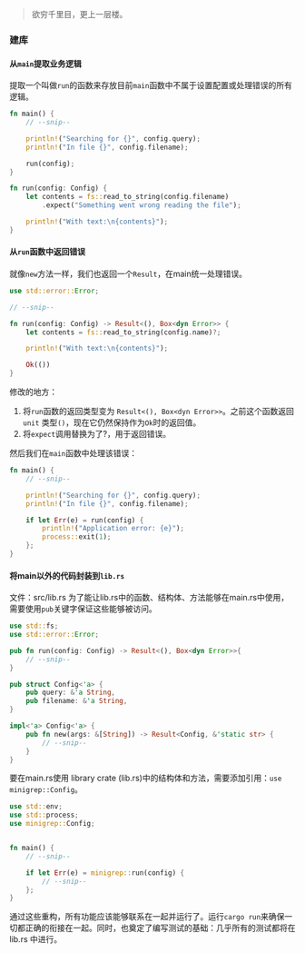 > <font face = "楷体">欲穷千里目，更上一层楼。</font>

### 建库
#### 从`main`提取业务逻辑
提取一个叫做`run`的函数来存放目前`main`函数中不属于设置配置或处理错误的所有逻辑。
```rust
fn main() {
    // --snip--

    println!("Searching for {}", config.query);
    println!("In file {}", config.filename);

    run(config);
}

fn run(config: Config) {
    let contents = fs::read_to_string(config.filename)
        .expect("Something went wrong reading the file");

    println!("With text:\n{contents}");
}
```

#### 从`run`函数中返回错误
就像`new`方法一样，我们也返回一个`Result`，在main统一处理错误。
```rust
use std::error::Error;

// --snip--

fn run(config: Config) -> Result<(), Box<dyn Error>> {
    let contents = fs::read_to_string(config.name)?;

    println!("With text:\n{contents}");

    Ok(())
}
```
修改的地方：
1. 将`run`函数的返回类型变为 `Result<(), Box<dyn Error>>`。之前这个函数返回 `unit` 类型`()`，现在它仍然保持作为`Ok`时的返回值。
2. 将`expect`调用替换为了?，用于返回错误。

然后我们在`main`函数中处理该错误：
```rust
fn main() {
    // --snip--

    println!("Searching for {}", config.query);
    println!("In file {}", config.filename);

    if let Err(e) = run(config) {
        println!("Application error: {e}");
        process::exit(1);
    };
}
```

#### 将main以外的代码封装到`lib.rs`
文件：src/lib\.rs
为了能让lib\.rs中的函数、结构体、方法能够在main\.rs中使用，需要使用`pub`关键字保证这些能够被访问。
```rust
use std::fs;
use std::error::Error;

pub fn run(config: Config) -> Result<(), Box<dyn Error>>{
    // --snip--
}

pub struct Config<'a> {
    pub query: &'a String,
    pub filename: &'a String,
}

impl<'a> Config<'a> {
    pub fn new(args: &[String]) -> Result<Config, &'static str> {
        // --snip--
    }
}
```
要在main\.rs使用 library crate (lib\.rs)中的结构体和方法，需要添加引用：`use minigrep::Config`。
```rust
use std::env;
use std::process;
use minigrep::Config;


fn main() {
    // --snip--

    if let Err(e) = minigrep::run(config) {
        // --snip--
    };
}
```
通过这些重构，所有功能应该能够联系在一起并运行了。运行`cargo run`来确保一切都正确的衔接在一起。同时，也奠定了编写测试的基础：几乎所有的测试都将在 lib\.rs 中进行。